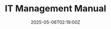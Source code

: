 ---
title: IT Management Manual
linkTitle: IT Management Manual
date: '2025-05-06T02:19:00Z'
weight: 1
description: Comprehensive guide for IT management covering governance, security,
  risk assessment, incident response, and compliance with ISO/IEC 27001 standards,
  aimed at ensuring effective IT operations and responsibilities for all personnel.
  Regular updates will reflect changes in technology and regulations.
draft: false
ref: it-management-manual
---